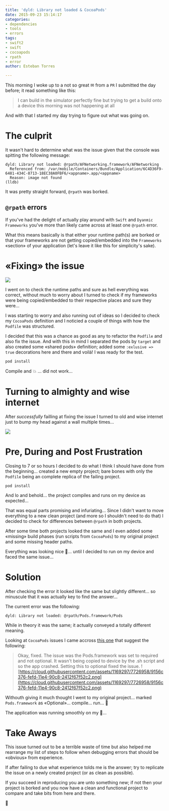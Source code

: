 ```yaml
---
title: 'dyld: Library not loaded & CocoaPods'
date: 2015-09-23 15:14:17
categories:
- dependencies
- tools
- errors
tags:
- swift2
- swift
- cocoapods
- rpath
- error
author: Esteban Torres

---
```


This morning I woke up to a not so great ✉ from a `PR` I submitted the day before; it read something like this:
> I can build in the simulator perfectly fine but trying to get a build onto a device this morning was not happening at all

And with that I started my day trying to figure out what was going on.

<!--more-->

# The culprit

It wasn't hard to determine what was the issue given that the console was spitting the following message:
```console
dyld: Library not loaded: @rpath/AFNetworking.framework/AFNetworking
  Referenced from: /var/mobile/Containers/Bundle/Application/6C4D36F9-6481-434C-8713-18EC38A0FBF6/<appname>.app/<appname>
  Reason: image not found
(lldb)
```

It was pretty straight forward, `@rpath` was borked.

## `@rpath` errors

If you've had the delight of actually play around with `Swift` and `Dyanmic Frameworks` you've more than likely came across at least one `@rpath` error.

What this means basically is that either your runtime path(s) are borked or that your frameworks are not getting copied/embedded into the `Frameworks` «section» of your application (let's leave it like this for simplicity's sake).

# «Fixing» the issue

![](http://i0.kym-cdn.com/photos/images/newsfeed/000/962/640/658.png)

I went on to check the runtime paths and sure as hell everything was correct, without much to worry about I turned to check if my frameworks were being copied/embedded to their respective places and sure they were…

I was starting to worry and also running out of ideas so I decided to check my `CocoaPods` definition and I noticied a couple of things with how the `Podfile` was structured.

I decided that this was a chance as good as any to refactor the `Podfile` and also fix the issue. And with this in mind I separated the pods by `target` and also created some «shared pods» definition; added some `:exlusive => true` decorations here and there and voilá! I was ready for the test.

```ruby
pod install
```

Compile and 💥 … did not work…

# Turning to almighty and wise internet

After *successfully* failling at fixing the issue I turned to old and wise internet just to bump my head against a wall multiple times…

![](http://rs1322.pbsrc.com/albums/u572/SpamMe06/headbang_zps2ac29901.gif~c200)

# Pre, During and Post Frustration

Closing to 7 or so hours I decided to do what I think I should have done from the beginning… created a new empty project; bare bones with only the `Podfile` being an complete replica of the failing project.

```console
pod install
```

And lo and behold… the project compiles and runs on my device as expected…

That was equal parts promising and infuriating… Since I didn't want to move everything to a new clean project (and more so I shouldn't need to do that) I decided to check for differences between `@rpath` in both projects.

After some time both projects looked the same and I even added some «missing» build phases (run scripts from `CocoaPods`) to my original project and some missing header paths.

Everything was looking nice 🌅… until I decided to run on my device and faced the same issue…

# Solution

After checking the error it looked like the same but slightly different… so minuscule that it was actually key to find the answer…

The current error was the following:
```console
dyld: Library not loaded: @rpath/Pods.framework/Pods
```

While in theory it was the same; it actually conveyed a totally different meaning.

Looking at `CocoaPods` issues I came accross [this one][cocoapodsissue] that suggest the following:
>Okay, fixed. The issue was the Pods.framework was set to required and not optional. It wasn't being copied to device by the .sh script and so the app crashed. Setting this to optional fixed the issue.
>![https://cloud.githubusercontent.com/assets/1169297/7726958/9156c376-fefd-11e4-90c8-2412f67f52c2.png](https://cloud.githubusercontent.com/assets/1169297/7726958/9156c376-fefd-11e4-90c8-2412f67f52c2.png)

Withouth giving it much thought I went to my original project… marked `Pods.framework` as «Optional»… compile… run… 🎉

The application was running smoothly on my 📱…

# Take Aways

This issue turned out to be a terrible waste of time but also helped me rearrange my list of steps to follow when debugging errors that should be «obvious» from experience.

If after failing to due what experience tolds me is the answer; try to replicate the issue on a newly created project (or as clean as possible).

If you succeed in reproducing you are unto something new; if not then your project is borked and you now have a clean and functional project to compare and take bits from here and there.

🙇

[cocoapodsissue]:https://github.com/CocoaPods/CocoaPods/issues/3586
